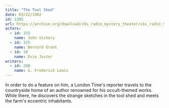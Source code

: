 ```yaml
---
title: "The Tool Shed"
date: 03/22/1982
id: 1305
url: https://archive.org/download/cbs_radio_mystery_theater/cbs_radio_mystery_theater-1301-1350.zip/cbs_radio_mystery_theater-1301-1350%2Fcbsrmt_1305_tool_shed.mp3
actors:  
  - id: 333
    name: John Vickery  
  - id: 325
    name: Bernard Grant  
  - id: 10
    name: Evie Juster
writers:  
  - id: 288
    name: G. Frederick Lewis
---
```

In order to do a feature on him, a London Time's reporter travels to the countryside home of an author renowned for his occult-themed works. While there, he discovers the strange sketches in the tool shed and meets the farm's eccentric inhabitants.
